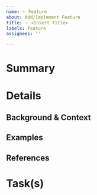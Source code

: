 ```yaml
---
name: ✨ Feature
about: Add/Implement Feature
title: ✨ <Insert Title>
labels: feature
assignees: ''

---
```


# Summary
<!---
A short description of the feature (TL;DR)
--->

# Details
<!---
A detailed description about what should be added, background, links, context information
and usage example(s) of the feature.
--->

## Background & Context
<!---
What is the motivation for the feature?
Assessment of the feature. Pros & cons, solutions and decisions concerning the feature (reasoning).
--->

## Examples
<!---
Example usage(s) of the feature.
--->

## References
<!---
Further references to e.g. other information resources like links to specification(s) etc.
--->

# Task(s)
<!---
A task list containing common task associated with this kind of issue, but also tasks specific to this issue.

e.g.:
- [ ] Refactor XYZ
- [ ] Bump version number
- [ ] Update documentation
- [ ] Update changelog
- [ ] ...
--->